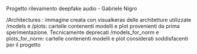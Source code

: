 Progetto rilevamento deepfake audio - Gabriele Nigro

/Architectures : immagine creata con visualkeras delle architetture utilizzate
/models e /plots: cartelle contenenti modelli e plot provenienti da prima sperimentazione. Tecnicamente deprecati
/models_for_norm e plots_for_norm: cartelle contenenti modelli e plot considerati soddisfacenti per il progetto

